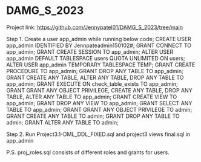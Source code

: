 # DAMG_S_2023

Project link: https://github.com/Jennypatel01/DAMG_S_2023/tree/main

Step 1. Create a user app_admin while running below code;
CREATE USER app_admin IDENTIFIED BY Jennpateadmin150102#;
GRANT CONNECT TO app_admin;
GRANT CREATE SESSION TO app_admin;
ALTER USER app_admin DEFAULT TABLESPACE users QUOTA UNLIMITED ON users;
ALTER USER app_admin TEMPORARY TABLESPACE TEMP;
GRANT CREATE PROCEDURE TO app_admin;
GRANT DROP ANY TABLE TO app_admin;
GRANT CREATE ANY TABLE, ALTER ANY TABLE, DROP ANY TABLE TO app_admin;
GRANT EXECUTE ON check_table_exists TO app_admin;
GRANT GRANT ANY OBJECT PRIVILEGE, CREATE ANY TABLE, DROP ANY TABLE, ALTER ANY TABLE TO app_admin;
GRANT CREATE VIEW TO app_admin;
GRANT DROP ANY VIEW TO app_admin;
GRANT SELECT ANY TABLE TO app_admin;
GRANT GRANT ANY OBJECT PRIVILEGE TO admin;
GRANT CREATE ANY TABLE TO admin;
GRANT DROP ANY TABLE TO admin;
GRANT ALTER ANY TABLE TO admin;

Step 2. 
Run Project3.1-DML_DDL_FIXED.sql and project3 views final.sql  in app_admin





P.S.
proj_roles.sql  consists of different roles and grants for users.


